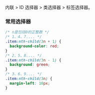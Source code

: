 内联 > ID 选择器 > 类选择器 > 标签选择器。

### 常用选择器

```css
/* n是包括0的正整数 */
/* 1、4、7.... */
.item:nth-child(3n + 1) {
  background-color: red;
}
/* 2、5、8.... */
.item:nth-child(3n - 1) {
  background: green;
}
/* 3、6、9.... */
.item:nth-child(3n) {
  margin-left: 10px;
}
```
